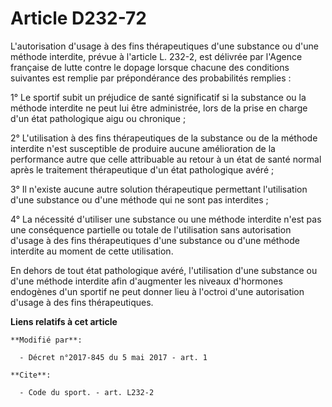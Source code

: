 # Article D232-72

L'autorisation d'usage à des fins thérapeutiques d'une substance ou d'une méthode interdite, prévue à l'article L. 232-2, est
délivrée par l'Agence française de lutte contre le dopage lorsque chacune des conditions suivantes est remplie par
prépondérance des probabilités remplies :

1° Le sportif subit un préjudice de santé significatif si la substance ou la méthode interdite ne peut lui être administrée,
lors de la prise en charge d'un état pathologique aigu ou chronique ;

2° L'utilisation à des fins thérapeutiques de la substance ou de la méthode interdite n'est susceptible de produire aucune
amélioration de la performance autre que celle attribuable au retour à un état de santé normal après le traitement
thérapeutique d'un état pathologique avéré ;

3° Il n'existe aucune autre solution thérapeutique permettant l'utilisation d'une substance ou d'une méthode qui ne sont pas
interdites ;

4° La nécessité d'utiliser une substance ou une méthode interdite n'est pas une conséquence partielle ou totale de
l'utilisation sans autorisation d'usage à des fins thérapeutiques d'une substance ou d'une méthode interdite au moment de
cette utilisation.

En dehors de tout état pathologique avéré, l'utilisation d'une substance ou d'une méthode interdite afin d'augmenter les
niveaux d'hormones endogènes d'un sportif ne peut donner lieu à l'octroi d'une autorisation d'usage à des fins
thérapeutiques.

**Liens relatifs à cet article**

	**Modifié par**:

	  - Décret n°2017-845 du 5 mai 2017 - art. 1

	**Cite**:

	  - Code du sport. - art. L232-2
